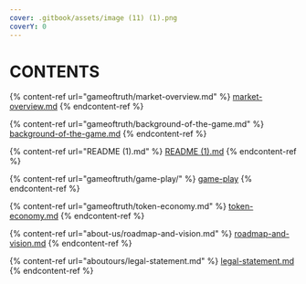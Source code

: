 ```yaml
---
cover: .gitbook/assets/image (11) (1).png
coverY: 0
---
```


# CONTENTS

{% content-ref url="gameoftruth/market-overview.md" %}
[market-overview.md](gameoftruth/market-overview.md)
{% endcontent-ref %}

{% content-ref url="gameoftruth/background-of-the-game.md" %}
[background-of-the-game.md](gameoftruth/background-of-the-game.md)
{% endcontent-ref %}

{% content-ref url="README (1).md" %}
[README (1).md](<README (1).md>)
{% endcontent-ref %}

{% content-ref url="gameoftruth/game-play/" %}
[game-play](gameoftruth/game-play/)
{% endcontent-ref %}

{% content-ref url="gameoftruth/token-economy.md" %}
[token-economy.md](gameoftruth/token-economy.md)
{% endcontent-ref %}

{% content-ref url="about-us/roadmap-and-vision.md" %}
[roadmap-and-vision.md](about-us/roadmap-and-vision.md)
{% endcontent-ref %}

{% content-ref url="aboutours/legal-statement.md" %}
[legal-statement.md](aboutours/legal-statement.md)
{% endcontent-ref %}
